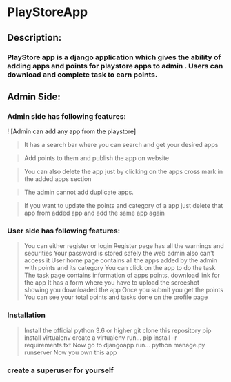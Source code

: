 # PlayStoreApp

## Description:

### PlayStore app is a django application which gives the ability of adding apps and points for playstore apps to admin . Users can download and complete task to earn points.

## Admin Side:

### Admin side has following features:

! [Admin can add any app from the playstore]

> It has a search bar where you can search and get your desired apps

> Add points to them and publish the app on website

> You can also delete the app just by clicking on the apps cross mark in the added apps section

> The admin cannot add duplicate apps. 

> If you want to update the points and category of a app just delete that app from added app and add the same app again

### User side has following features:

> You can either register or login 
> Register page has all the warnings and securities 
> Your password is stored safely the web admin also can't access it
> User home page contains all the apps added by the admin with points and its category
> You can click on the app to do the task
> The task page contains information of apps points, download link for the app
> It has a form where you have to upload the screeshot showing you downloaded the app
> Once you submit you get the points
> You can see your total points and tasks done on the profile page


### Installation

> Install the official python 3.6 or higher
> git clone this repository
> pip install virtualenv
> create a virtualenv
> run... pip install -r requirements.txt
> Now go to djangoapp
> run... python manage.py runserver
> Now you own this app


### create a superuser for yourself
